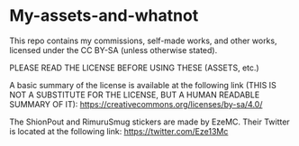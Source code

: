 # My-assets-and-whatnot
This repo contains my commissions, self-made works, and other works, licensed under the CC BY-SA (unless otherwise stated).

PLEASE READ THE LICENSE BEFORE USING THESE (ASSETS, etc.)

A basic summary of the license is available at the following link (THIS IS NOT A SUBSTITUTE FOR THE LICENSE, BUT A HUMAN READABLE SUMMARY OF IT):
https://creativecommons.org/licenses/by-sa/4.0/


The ShionPout and RimuruSmug stickers are made by EzeMC. Their Twitter is located at the following link: https://twitter.com/Eze13Mc
